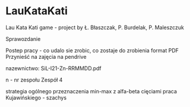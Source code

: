 # LauKataKati
Lau Kata Kati game - project by Ł. Błaszczak, P. Burdelak, P. Maleszczuk

Sprawozdanie

Postep pracy - co udalo sie zrobic, co zostaje do zrobienia
format PDF
Przynieść na zajęcia na pendrive

nazewnictwo:
  SiL-I21-Zn-RRMMDD.pdf

n - nr zespołu
Zespół 4

strategia ogólnego przeznaczenia min-max z alfa-beta cięciami
praca Kujawińskiego - szachys
